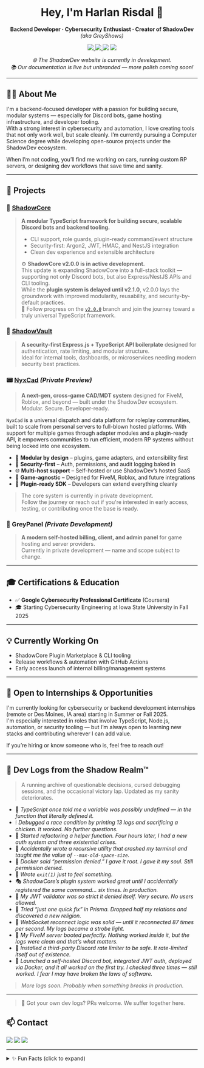 <h1 align="center">Hey, I'm Harlan Risdal 👋</h1>
<p align="center">
  <b>Backend Developer · Cybersecurity Enthusiast · Creator of ShadowDev</b><br>
  <i>(aka GreyShows)</i>
</p>

<p align="center">
  <a href="https://shadowdevelopment.net">
    <img src="https://img.shields.io/badge/Website-shadowdevelopment.net-blue?style=flat-square">
  </a>
  <a href="https://discord.com/users/643571771983003658">
    <img src="https://img.shields.io/badge/Discord-GreyShows-5865F2?style=flat-square&logo=discord">
  </a>
  <img src="https://img.shields.io/badge/TypeScript-blue?style=flat-square">
  <img src="https://img.shields.io/badge/Cybersecurity-green?style=flat-square">
</p>

<p align="center"><i>🌐 The ShadowDev website is currently in development.<br>
📚 Our documentation is live but unbranded — more polish coming soon!</i></p>

---

## 👨‍💻 About Me

I'm a backend-focused developer with a passion for building secure, modular systems — especially for Discord bots, game hosting infrastructure, and developer tooling.  
With a strong interest in cybersecurity and automation, I love creating tools that not only work well, but scale cleanly. I’m currently pursuing a Computer Science degree while developing open-source projects under the ShadowDev ecosystem.

When I’m not coding, you’ll find me working on cars, running custom RP servers, or designing dev workflows that save time and sanity.

---

## 🚀 Projects

### 🧩 [ShadowCore](https://github.com/GreyDevOps/shadow-core)
> **A modular TypeScript framework for building secure, scalable Discord bots and backend tooling.**
> - CLI support, role guards, plugin-ready command/event structure
> - Security-first: Argon2, JWT, HMAC, and NestJS integration
> - Clean dev experience and extensible architecture
>
> ⚙️ **ShadowCore v2.0.0 is in active development.**  
> This update is expanding ShadowCore into a full-stack toolkit — supporting not only Discord bots, but also Express/NestJS APIs and CLI tooling.  
> While the **plugin system is delayed until v2.1.0**, v2.0.0 lays the groundwork with improved modularity, reusability, and security-by-default practices.  
> 📌 Follow progress on the [`v2.0.0`](https://github.com/Shadows-Development/ShadowCore/tree/v2.0.0) branch and join the journey toward a truly universal TypeScript framework.

### 🔐 [ShadowVault](https://github.com/Shadows-Development/ShadowVault)
> **A security-first Express.js + TypeScript API boilerplate** designed for authentication, rate limiting, and modular structure.  
> Ideal for internal tools, dashboards, or microservices needing modern security best practices.

### 📟 [NyxCad](https://github.com/Shadows-Development/NyxCad) *(Private Preview)*  
> **A next-gen, cross-game CAD/MDT system** designed for FiveM, Roblox, and beyond — built under the ShadowDev ecosystem.  
> Modular. Secure. Developer-ready.

`NyxCad` is a universal dispatch and data platform for roleplay communities, built to scale from personal servers to full-blown hosted platforms. With support for multiple games through adapter modules and a plugin-ready API, it empowers communities to run efficient, modern RP systems without being locked into one ecosystem.

- 🧠 **Modular by design** – plugins, game adapters, and extensibility first  
- 🔐 **Security-first** – Auth, permissions, and audit logging baked in  
- 🌐 **Multi-host support** – Self-hosted or use ShadowDev’s hosted SaaS  
- 🚀 **Game-agnostic** – Designed for FiveM, Roblox, and future integrations  
- 🧩 **Plugin-ready SDK** – Developers can extend everything cleanly  

> The core system is currently in private development.  
> Follow the journey or reach out if you're interested in early access, testing, or contributing once the base is ready.


### 🧾 GreyPanel *(Private Development)*
> **A modern self-hosted billing, client, and admin panel** for game hosting and server providers.  
> Currently in private development — name and scope subject to change.

---

## 🎓 Certifications & Education

- ✅ **Google Cybersecurity Professional Certificate** (Coursera)
- 🎓 Starting Cybersecurity Engineering at Iowa State University in Fall 2025

---

## 💡 Currently Working On

- ShadowCore Plugin Marketplace & CLI tooling
- Release workflows & automation with GitHub Actions
- Early access launch of internal billing/management systems


---

## 📣 Open to Internships & Opportunities

I'm currently looking for cybersecurity or backend development internships (remote or Des Moines, IA area) starting in Summer or Fall 2025.  
I'm especially interested in roles that involve TypeScript, Node.js, automation, or security tooling — but I’m always open to learning new stacks and contributing wherever I can add value.

If you’re hiring or know someone who is, feel free to reach out!

---

## 👾 Dev Logs from the Shadow Realm™

> A running archive of questionable decisions, cursed debugging sessions, and the occasional victory lap. Updated as my sanity deteriorates.

- 🧠 *TypeScript once told me a variable was possibly undefined — in the function that literally defined it.*
- 🕯 *Debugged a race condition by printing 13 logs and sacrificing a chicken. It worked. No further questions.*
- 🧱 *Started refactoring a helper function. Four hours later, I had a new auth system and three existential crises.*
- 🔄 *Accidentally wrote a recursive utility that crashed my terminal and taught me the value of `--max-old-space-size`.*
- 🐳 *Docker said “permission denied.” I gave it root. I gave it my soul. Still permission denied.*
- 🚪 *Wrote `exit(1)` just to feel something.*
- 🎭 *ShadowCore’s plugin system worked great until I accidentally registered the same command… six times. In production.*
- 🔐 *My JWT validator was so strict it denied itself. Very secure. No users allowed.*
- 🧩 *Tried “just one quick fix” in Prisma. Dropped half my relations and discovered a new religion.*
- 📡 *WebSocket reconnect logic was solid — until it reconnected 87 times per second. My logs became a strobe light.*
- 🚓 *My FiveM server booted perfectly. Nothing worked inside it, but the logs were clean and that’s what matters.*
- 🧯 *Installed a third-party Discord rate limiter to be safe. It rate-limited itself out of existence.*
- 🏁 *Launched a self-hosted Discord bot, integrated JWT auth, deployed via Docker, and it all worked on the first try. I checked three times — still worked. I fear I may have broken the laws of software.*


> _More logs soon. Probably when something breaks in production._


---

> 💬 Got your own dev logs? PRs welcome. We suffer together here.

## 📫 Contact

<p>
  <a href="https://shadowdevelopment.net"><img src="https://img.shields.io/badge/Website-shadowdevelopment.net-blue?style=for-the-badge"></a>
  <a href="mailto:shadow@shadowdevelopment.net"><img src="https://img.shields.io/badge/Email-shadow@shadowdevelopment.net-blue?style=for-the-badge&logo=gmail"></a>
  <a href="https://discord.com/users/643571771983003658"><img src="https://img.shields.io/badge/Discord-GreyShows-5865F2?style=for-the-badge&logo=discord"></a>
</p>

---
<details>
<summary>✨ Fun Facts (click to expand)</summary>
<!--FUN_FACT-->
I rewired an RP server database at 3am just because it felt cursed. Accidentally fixed five bugs and created two new ones. Classic dev cycle.
<!--/FUN_FACT-->
</details>
